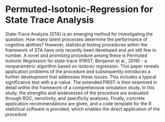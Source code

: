 # Permuted-Isotonic-Regression for State Trace Analysis

State-Trace Analysis (STA) is an emerging method for investigating the question: How many latent processes determine the performance of cognitive abilities? However, statistical testing procedures within the framework of STA have only recently been developed and are still few in number. A novel and promising procedure among these is Permuted Isotonic Regression for state-trace (PIRST; Benjamin et al., 2019) - a nonparametric algorithm based on isotonic regression. This paper reveals application problems of the procedure and subsequently introduces a further development that addresses these issues. This includes a typical significance test with a p-value. The extended PIRST is then examined in detail within the framework of a comprehensive simulation study. In this study, the strengths and weaknesses of the procedure are evaluated through ROC, sensitivity, and specificity analyses. Finally, concrete application recommendations are given, and a code template for the R statistical software is provided, which enables the direct application of the procedure

